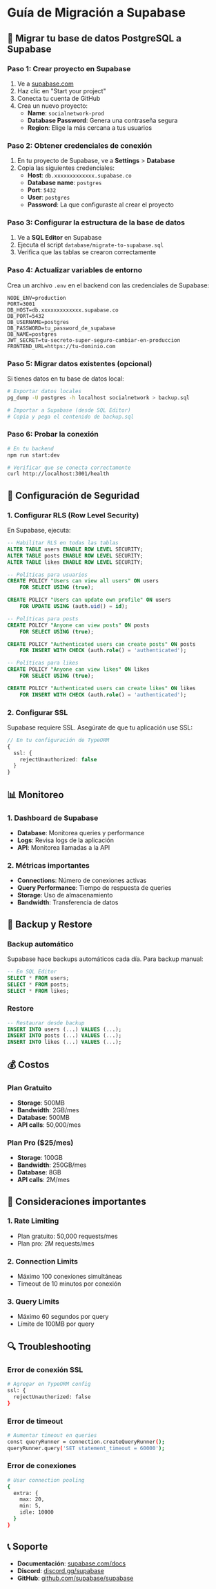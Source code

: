 # Guía de Migración a Supabase

## 🚀 Migrar tu base de datos PostgreSQL a Supabase

### Paso 1: Crear proyecto en Supabase

1. Ve a [supabase.com](https://supabase.com)
2. Haz clic en "Start your project"
3. Conecta tu cuenta de GitHub
4. Crea un nuevo proyecto:
   - **Name**: `socialnetwork-prod`
   - **Database Password**: Genera una contraseña segura
   - **Region**: Elige la más cercana a tus usuarios

### Paso 2: Obtener credenciales de conexión

1. En tu proyecto de Supabase, ve a **Settings** > **Database**
2. Copia las siguientes credenciales:
   - **Host**: `db.xxxxxxxxxxxxx.supabase.co`
   - **Database name**: `postgres`
   - **Port**: `5432`
   - **User**: `postgres`
   - **Password**: La que configuraste al crear el proyecto

### Paso 3: Configurar la estructura de la base de datos

1. Ve a **SQL Editor** en Supabase
2. Ejecuta el script `database/migrate-to-supabase.sql`
3. Verifica que las tablas se crearon correctamente

### Paso 4: Actualizar variables de entorno

Crea un archivo `.env` en el backend con las credenciales de Supabase:

```env
NODE_ENV=production
PORT=3001
DB_HOST=db.xxxxxxxxxxxxx.supabase.co
DB_PORT=5432
DB_USERNAME=postgres
DB_PASSWORD=tu_password_de_supabase
DB_NAME=postgres
JWT_SECRET=tu-secreto-super-seguro-cambiar-en-produccion
FRONTEND_URL=https://tu-dominio.com
```

### Paso 5: Migrar datos existentes (opcional)

Si tienes datos en tu base de datos local:

```bash
# Exportar datos locales
pg_dump -U postgres -h localhost socialnetwork > backup.sql

# Importar a Supabase (desde SQL Editor)
# Copia y pega el contenido de backup.sql
```

### Paso 6: Probar la conexión

```bash
# En tu backend
npm run start:dev

# Verificar que se conecta correctamente
curl http://localhost:3001/health
```

## 🔧 Configuración de Seguridad

### 1. Configurar RLS (Row Level Security)

En Supabase, ejecuta:

```sql
-- Habilitar RLS en todas las tablas
ALTER TABLE users ENABLE ROW LEVEL SECURITY;
ALTER TABLE posts ENABLE ROW LEVEL SECURITY;
ALTER TABLE likes ENABLE ROW LEVEL SECURITY;

-- Políticas para usuarios
CREATE POLICY "Users can view all users" ON users
    FOR SELECT USING (true);

CREATE POLICY "Users can update own profile" ON users
    FOR UPDATE USING (auth.uid() = id);

-- Políticas para posts
CREATE POLICY "Anyone can view posts" ON posts
    FOR SELECT USING (true);

CREATE POLICY "Authenticated users can create posts" ON posts
    FOR INSERT WITH CHECK (auth.role() = 'authenticated');

-- Políticas para likes
CREATE POLICY "Anyone can view likes" ON likes
    FOR SELECT USING (true);

CREATE POLICY "Authenticated users can create likes" ON likes
    FOR INSERT WITH CHECK (auth.role() = 'authenticated');
```

### 2. Configurar SSL

Supabase requiere SSL. Asegúrate de que tu aplicación use SSL:

```typescript
// En tu configuración de TypeORM
{
  ssl: {
    rejectUnauthorized: false
  }
}
```

## 📊 Monitoreo

### 1. Dashboard de Supabase

- **Database**: Monitorea queries y performance
- **Logs**: Revisa logs de la aplicación
- **API**: Monitorea llamadas a la API

### 2. Métricas importantes

- **Connections**: Número de conexiones activas
- **Query Performance**: Tiempo de respuesta de queries
- **Storage**: Uso de almacenamiento
- **Bandwidth**: Transferencia de datos

## 🔄 Backup y Restore

### Backup automático

Supabase hace backups automáticos cada día. Para backup manual:

```sql
-- En SQL Editor
SELECT * FROM users;
SELECT * FROM posts;
SELECT * FROM likes;
```

### Restore

```sql
-- Restaurar desde backup
INSERT INTO users (...) VALUES (...);
INSERT INTO posts (...) VALUES (...);
INSERT INTO likes (...) VALUES (...);
```

## 💰 Costos

### Plan Gratuito
- **Storage**: 500MB
- **Bandwidth**: 2GB/mes
- **Database**: 500MB
- **API calls**: 50,000/mes

### Plan Pro ($25/mes)
- **Storage**: 100GB
- **Bandwidth**: 250GB/mes
- **Database**: 8GB
- **API calls**: 2M/mes

## 🚨 Consideraciones importantes

### 1. Rate Limiting
- Plan gratuito: 50,000 requests/mes
- Plan pro: 2M requests/mes

### 2. Connection Limits
- Máximo 100 conexiones simultáneas
- Timeout de 10 minutos por conexión

### 3. Query Limits
- Máximo 60 segundos por query
- Límite de 100MB por query

## 🔍 Troubleshooting

### Error de conexión SSL
```bash
# Agregar en TypeORM config
ssl: {
  rejectUnauthorized: false
}
```

### Error de timeout
```bash
# Aumentar timeout en queries
const queryRunner = connection.createQueryRunner();
queryRunner.query('SET statement_timeout = 60000');
```

### Error de conexiones
```bash
# Usar connection pooling
{
  extra: {
    max: 20,
    min: 5,
    idle: 10000
  }
}
```

## 📞 Soporte

- **Documentación**: [supabase.com/docs](https://supabase.com/docs)
- **Discord**: [discord.gg/supabase](https://discord.gg/supabase)
- **GitHub**: [github.com/supabase/supabase](https://github.com/supabase/supabase) 